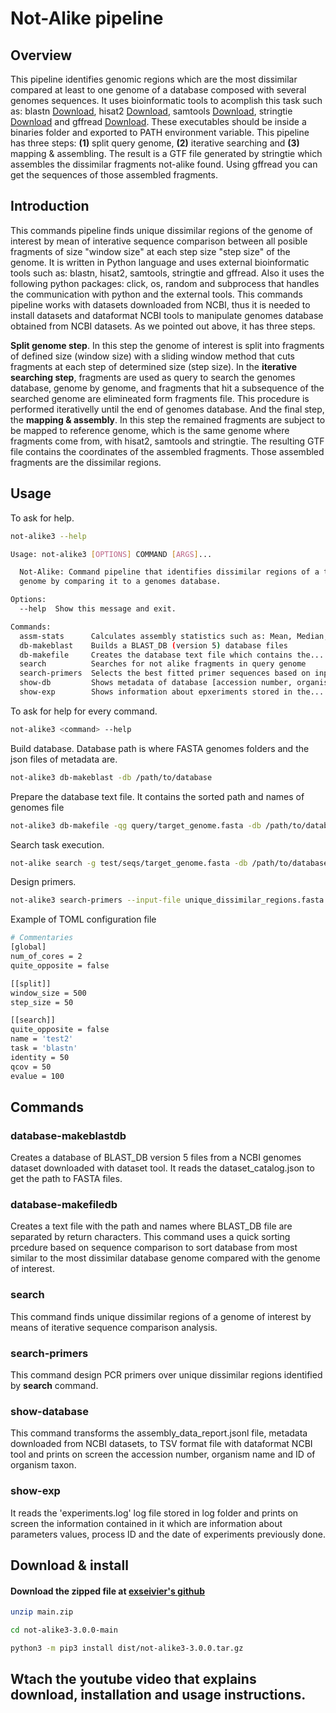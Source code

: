 # Not-Alike pipeline

## Overview

This pipeline identifies genomic regions which are the most dissimilar compared at least to one genome of a database composed with several genomes sequences. It uses bioinformatic tools to acomplish this task such as: blastn [Download](https://ftp.ncbi.nlm.nih.gov/blast/executables/blast+/LATEST/), hisat2 [Download](https://daehwankimlab.github.io/hisat2/download/#version-hisat2-221), samtools [Download](https://www.htslib.org/download/), stringtie [Download](https://ccb.jhu.edu/software/stringtie/#install) and gffread [Download](https://github.com/gpertea/gffread). These executables should be inside a binaries folder and exported to PATH environment variable. This pipeline has three steps: **(1)** split query genome, **(2)** iterative searching and **(3)** mapping & assembling. The result is a GTF file generated by stringtie which assembles the dissimilar fragments not-alike found. Using gffread you can get the sequences of those assembled fragments.

## Introduction

This commands pipeline finds unique dissimilar regions of the genome of interest by mean of interative sequence comparison between all posible fragments of size "window size" at each step size "step size" of the genome. It is written in Python language and uses external bioinformatic tools such as: blastn, hisat2, samtools, stringtie and gffread. Also it uses the following python packages: click, os, random and subprocess that handles the communication with python and the external tools. This commands pipeline works with datasets downloaded from NCBI, thus it is needed to install datasets and dataformat NCBI tools to manipulate genomes database obtained from NCBI datasets. As we pointed out above, it has three steps.

**Split genome step**. In this step the genome of interest is split into fragments of defined size (window size) with a sliding window method that cuts fragments at each step of determined size (step size). In the **iterative searching step**, fragments are used as query to search the genomes database, genome by genome, and fragments that hit a subsequence of the searched genome are elimineated form fragments file. This procedure is performed iterativelly until the end of genomes database. And the final step, the **mapping & assembly**. In this step the remained fragments are subject to be mapped to reference genome, which is the same genome where fragments come from, with hisat2, samtools and stringtie. The resulting GTF file contains the coordinates of the assembled fragments. Those assembled fragments are the dissimilar regions.


## Usage

To ask for help.

```bash
not-alike3 --help

Usage: not-alike3 [OPTIONS] COMMAND [ARGS]...

  Not-Alike: Command pipeline that identifies dissimilar regions of a target
  genome by comparing it to a genomes database.

Options:
  --help  Show this message and exit.

Commands:
  assm-stats      Calculates assembly statistics such as: Mean, Median,...
  db-makeblast    Builds a BLAST_DB (version 5) database files
  db-makefile     Creates the database text file which contains the...
  search          Searches for not alike fragments in query genome
  search-primers  Selects the best fitted primer sequences based on input...
  show-db         Shows metadata of database [accession number, organism...
  show-exp        Shows information about epxeriments stored in the...
```

To ask for help for every command.

```bash
not-alike3 <command> --help
```

Build database. Database path is where FASTA genomes folders and the json files of metadata are.

```bash
not-alike3 db-makeblast -db /path/to/database
```

Prepare the database text file. It contains the sorted path and names of genomes file

```bash
not-alike3 db-makefile -qg query/target_genome.fasta -db /path/to/database/ -e ACCESSION,...,ACCESSION | -i ACCESSION,...,ACCESSION -o database_text_file.txt
```

Search task execution.

```bash
not-alike search -g test/seqs/target_genome.fasta -db /path/to/database/database_text_file.txt -c 'Leave a comment encolsed by single quotes' --config-file <file.toml>
```

Design primers.

```bash
not-alike3 search-primers --input-file unique_dissimilar_regions.fasta --opt-size 20 --opt-gc 55 --opt-tm 58 --product-size 100-500 --template-size-range 1000-2000
```

Example of TOML configuration file

```bash
# Commentaries
[global]
num_of_cores = 2
quite_opposite = false

[[split]]
window_size = 500
step_size = 50

[[search]]
quite_opposite = false
name = 'test2'
task = 'blastn'
identity = 50
qcov = 50
evalue = 100
```

## Commands

### database-makeblastdb

Creates a database of BLAST\_DB version 5 files from a NCBI genomes dataset downloaded with dataset tool. It reads the dataset\_catalog.json to get the path to FASTA files.

### database-makefiledb

Creates a text file with the path and names where BLAST\_DB file are separated by return characters. This command uses a quick sorting prcedure based on sequence comparison to sort database from most similar to the most dissimilar database genome compared with the genome of interest.

### search

This command finds unique dissimilar regions of a genome of interest by means of iterative sequence comparison analysis.

### search-primers

This command design PCR primers over unique dissimilar regions identified by **search** command.

### show-database

This command transforms the assembly\_data\_report.jsonl file, metadata downloaded from NCBI datasets, to TSV format file with dataformat NCBI tool and prints on screen the accession number, organism name and ID of organism taxon.

### show-exp

It reads the 'experiments.log' log file stored in log folder and prints on screen the information contained in it which are information about parameters values, process ID and the date of experiments previously done.

## Download & install


#### Download the zipped file at [exseivier's github](https://www.github.com/exseivier/not-alike3-3.0.0)

```bash
unzip main.zip

cd not-alike3-3.0.0-main

python3 -m pip3 install dist/not-alike3-3.0.0.tar.gz
```

## Wtach the youtube video that explains download, installation and usage instructions.

